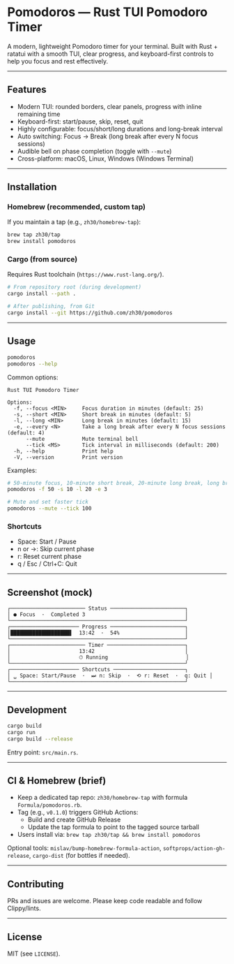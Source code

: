 # Pomodoros — Rust TUI Pomodoro Timer

A modern, lightweight Pomodoro timer for your terminal. Built with Rust + ratatui with a smooth TUI, clear progress, and keyboard-first controls to help you focus and rest effectively.

---

## Features
- Modern TUI: rounded borders, clear panels, progress with inline remaining time
- Keyboard-first: start/pause, skip, reset, quit
- Highly configurable: focus/short/long durations and long-break interval
- Auto switching: Focus → Break (long break after every N focus sessions)
- Audible bell on phase completion (toggle with `--mute`)
- Cross-platform: macOS, Linux, Windows (Windows Terminal)

---

## Installation

### Homebrew (recommended, custom tap)
If you maintain a tap (e.g., `zh30/homebrew-tap`):
```bash
brew tap zh30/tap
brew install pomodoros
```

### Cargo (from source)
Requires Rust toolchain (`https://www.rust-lang.org/`).
```bash
# From repository root (during development)
cargo install --path .

# After publishing, from Git
cargo install --git https://github.com/zh30/pomodoros
```

---

## Usage
```bash
pomodoros
pomodoros --help
```
Common options:
```
Rust TUI Pomodoro Timer

Options:
  -f, --focus <MIN>     Focus duration in minutes (default: 25)
  -s, --short <MIN>     Short break in minutes (default: 5)
  -l, --long <MIN>      Long break in minutes (default: 15)
  -e, --every <N>       Take a long break after every N focus sessions (default: 4)
      --mute            Mute terminal bell
      --tick <MS>       Tick interval in milliseconds (default: 200)
  -h, --help            Print help
  -V, --version         Print version
```

Examples:
```bash
# 50-minute focus, 10-minute short break, 20-minute long break, long break every 3 sessions
pomodoros -f 50 -s 10 -l 20 -e 3

# Mute and set faster tick
pomodoros --mute --tick 100
```

### Shortcuts
- Space: Start / Pause
- n or →: Skip current phase
- r: Reset current phase
- q / Esc / Ctrl+C: Quit

---

## Screenshot (mock)
```
┌──────────────────────── Status ────────────────────────┐
│ ● Focus  ·  Completed 3                                │
└────────────────────────────────────────────────────────┘
┌────────────────────── Progress ────────────────────────┐
│███████████████████▌  13:42  ·  54%                     │
└────────────────────────────────────────────────────────┘
┌──────────────────────── Timer ─────────────────────────┐
│                      13:42                             │
│                      ⏱ Running                         │
└────────────────────────────────────────────────────────┘
┌────────────────────── Shortcuts ───────────────────────┐
│ ␣ Space: Start/Pause  ·  ⏭ n: Skip  ·  ⟲ r: Reset  ·  q: Quit │
└────────────────────────────────────────────────────────┘
```

---

## Development
```bash
cargo build
cargo run
cargo build --release
```
Entry point: `src/main.rs`.

---

## CI & Homebrew (brief)
- Keep a dedicated tap repo: `zh30/homebrew-tap` with formula `Formula/pomodoros.rb`.
- Tag (e.g., `v0.1.0`) triggers GitHub Actions:
  - Build and create GitHub Release
  - Update the tap formula to point to the tagged source tarball
- Users install via: `brew tap zh30/tap && brew install pomodoros`

Optional tools: `mislav/bump-homebrew-formula-action`, `softprops/action-gh-release`, `cargo-dist` (for bottles if needed).

---

## Contributing
PRs and issues are welcome. Please keep code readable and follow Clippy/lints.

---

## License
MIT (see `LICENSE`).
